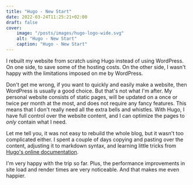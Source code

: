 ```yaml
---
title: "Hugo - New Start"
date: 2022-03-24T11:25:21+02:00
draft: false
cover:
    image: "/posts/images/hugo-logo-wide.svg"
    alt: "Hugo - New Start"
    caption: "Hugo - New Start"
---
```


I rebuilt my website from scratch using Hugo instead of using WordPress. On one side, to save some of the hosting costs. On the other side, I wasn't happy with the limitations imposed on me by WordPress.

Don't get me wrong, if you want to quickly and easily make a website, then WordPress is usually a good choice. But that's not what I'm after. My personal website consists of static pages, will be updated on a once or twice per month at the most, and does not require any fancy features. This means that I don't really need all the extra bells and whistles. With Hugo, I have full control over the website content, and I can optimize the pages to *only* contain what I need.

Let me tell you, it was not easy to rebuild the whole blog, but it wasn't too complicated either. I spent a couple of days copying and pasting over the content, adjusting it to markdown syntax, and learning little tricks from [Hugo's online documentation](https://gohugo.io/getting-started/).

I'm very happy with the trip so far. Plus, the performance improvements in site load and render times are very noticeable. And that makes me even happier.